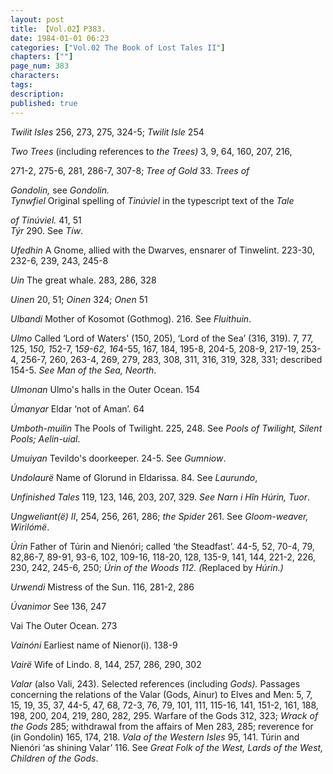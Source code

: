```yaml
---
layout: post
title: 【Vol.02】P383.
date: 1984-01-01 06:23
categories: ["Vol.02 The Book of Lost Tales II"]
chapters: [""]
page_num: 383
characters: 
tags: 
description: 
published: true
---
```


<p style="text-indent: 0;">
<I>Twilit Isles</I>    256, 273, 275, 324-5; <I>Twilit Isle</I> 254
</p>

<I>Two Trees</I>    (including references to <I>the Trees)</I> 3, 9, 64, 160, 207, 216,

271-2, 275-6, 281, 286-7, 307-8;  <I>Tree of Gold</I> 33. <I>Trees of</I>

<I>Gondolin,</I> see <I>Gondolin.<BR>Tynwfiel</I>    Original spelling of <I>Tinúviel</I> in the typescript text of the <I>Tale</I>

<I>of Tinúviel.</I> 41, 51<BR><I>Týr</I>   290. See <I>Tíw</I>.

<I>Ufedhin</I>    A Gnome, allied with the Dwarves, ensnarer of Tinwelint. 223-30, 232-6, 239, 243, 245-8

<I>Uin</I>    The great whale. 283, 286, 328

<I>Uinen</I>     20, 51; <I>Oinen</I> 324; <I>Onen</I> 51

<I>Ulbandi</I>    Mother of Kosomot (Gothmog). 216. See <I>Fluithuin</I>.

<I>Ulmo</I>   Called ‘Lord of Waters' (150, 205), ‘Lord of the Sea’ (316, 319). 7, 77, 125, 1<I>50, 1</I>52-7, 1<I>59-62,  16</I>4-55, 167, 184,  195-8, 204-5, 208-9, 217-19, 253-4, 256-7, 260, 263-4, 269, 279, 283, 308, 311, 316, 319, 328, 331; described 154-5. <I>See Man of the Sea, Neorth</I>.

<I>Ulmonan</I>    Ulmo's halls in the Outer Ocean. 154

<I>Úmanyar</I>    Eldar ‘not of Aman’. 64

<I>Umboth-muilin</I>    The Pools of Twilight. 225, 248. See <I>Pools of Twilight, Silent Pools; Aelin-uial</I>.

<I>Umuiyan</I>    Tevildo's doorkeeper. 24-5. See <I>Gumniow</I>.

<I>Undolaurë</I>   Name of Glorund in Eldarissa. 84. See <I>Laurundo</I>,

<I>Unfinished Tales</I> 119, 123, 146, 203, 207, 329. <I>See Narn i Hîn Húrin, Tuor</I>.

<I>Ungweliant(ë)     II</I>, 254, 256, 261, 286; <I>the Spider</I> 261. See <I>Gloom-weaver, Wirilómë</I>.

<I>Úrin</I>   Father of Túrin and Nienóri; called ‘the Steadfast’. 44-5, 52, 70-4, 79, 82,86-7, 89-91, 93-6, 102, 109-16, 118-20, 128, 135-9, 141, 144, 221-2, 226, 230, 242, 245-6, 250; <I>Úrin of the Woods 112. (</I>Replaced by <I>Húrin.)</I>

<I>Urwendi</I>    Mistress of the Sun. 116, 281-2, 286

<I>Úvanimor</I>   See 136, 247

Vai    The Outer Ocean. 273

<I>Vainóni</I>   Earliest name of Nienor(i). 138-9

<I>Vairë</I>    Wife of Lindo. 8, 144, 257, 286, 290, 302

<I>Valar</I>   (also Vali, 243). Selected references (including <I>Gods).</I> Passages concerning the relations of the Valar (Gods, Ainur) to Elves and Men: 5, 7, 15, 19, 35, 37, 44-5, 47, 68, 72-3, 76, 79, 101, 111, 115-16, 141, 151-2, 161, 188, 198, 200, 204, 219, 280, 282, 295. Warfare of the Gods 312, 323; <I>Wrack of the Gods</I> 285; withdrawal from the affairs of Men 283, 285; reverence for (in Gondolin) 165, 174, 218. <I>Vala of the Western Isles</I> 95, 141. Túrin and Nienóri ‘as shining Valar’ 116. See <I>Great Folk of the West, Lards of the West, Children of the Gods</I>.

